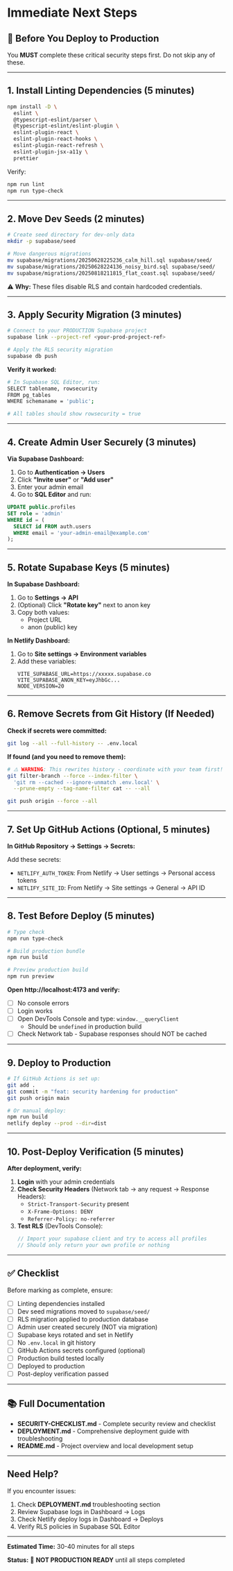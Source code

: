 # Immediate Next Steps

## 🚨 Before You Deploy to Production

You **MUST** complete these critical security steps first. Do not skip any of these.

---

## 1. Install Linting Dependencies (5 minutes)

```bash
npm install -D \
  eslint \
  @typescript-eslint/parser \
  @typescript-eslint/eslint-plugin \
  eslint-plugin-react \
  eslint-plugin-react-hooks \
  eslint-plugin-react-refresh \
  eslint-plugin-jsx-a11y \
  prettier
```

Verify:
```bash
npm run lint
npm run type-check
```

---

## 2. Move Dev Seeds (2 minutes)

```bash
# Create seed directory for dev-only data
mkdir -p supabase/seed

# Move dangerous migrations
mv supabase/migrations/20250628225236_calm_hill.sql supabase/seed/
mv supabase/migrations/20250628224136_noisy_bird.sql supabase/seed/
mv supabase/migrations/20250818211815_flat_coast.sql supabase/seed/
```

⚠️ **Why:** These files disable RLS and contain hardcoded credentials.

---

## 3. Apply Security Migration (3 minutes)

```bash
# Connect to your PRODUCTION Supabase project
supabase link --project-ref <your-prod-project-ref>

# Apply the RLS security migration
supabase db push
```

**Verify it worked:**
```bash
# In Supabase SQL Editor, run:
SELECT tablename, rowsecurity 
FROM pg_tables 
WHERE schemaname = 'public';

# All tables should show rowsecurity = true
```

---

## 4. Create Admin User Securely (3 minutes)

**Via Supabase Dashboard:**

1. Go to **Authentication → Users**
2. Click **"Invite user"** or **"Add user"**
3. Enter your admin email
4. Go to **SQL Editor** and run:

```sql
UPDATE public.profiles 
SET role = 'admin' 
WHERE id = (
  SELECT id FROM auth.users 
  WHERE email = 'your-admin-email@example.com'
);
```

---

## 5. Rotate Supabase Keys (5 minutes)

**In Supabase Dashboard:**

1. Go to **Settings → API**
2. (Optional) Click **"Rotate key"** next to anon key
3. Copy both values:
   - Project URL
   - anon (public) key

**In Netlify Dashboard:**

1. Go to **Site settings → Environment variables**
2. Add these variables:
   ```
   VITE_SUPABASE_URL=https://xxxxx.supabase.co
   VITE_SUPABASE_ANON_KEY=eyJhbGc...
   NODE_VERSION=20
   ```

---

## 6. Remove Secrets from Git History (If Needed)

**Check if secrets were committed:**
```bash
git log --all --full-history -- .env.local
```

**If found (and you need to remove them):**
```bash
# ⚠️ WARNING: This rewrites history - coordinate with your team first!
git filter-branch --force --index-filter \
  'git rm --cached --ignore-unmatch .env.local' \
  --prune-empty --tag-name-filter cat -- --all

git push origin --force --all
```

---

## 7. Set Up GitHub Actions (Optional, 5 minutes)

**In GitHub Repository → Settings → Secrets:**

Add these secrets:
- `NETLIFY_AUTH_TOKEN`: From Netlify → User settings → Personal access tokens
- `NETLIFY_SITE_ID`: From Netlify → Site settings → General → API ID

---

## 8. Test Before Deploy (5 minutes)

```bash
# Type check
npm run type-check

# Build production bundle
npm run build

# Preview production build
npm run preview
```

**Open http://localhost:4173 and verify:**
- [ ] No console errors
- [ ] Login works
- [ ] Open DevTools Console and type: `window.__queryClient`
  - Should be `undefined` in production build
- [ ] Check Network tab - Supabase responses should NOT be cached

---

## 9. Deploy to Production

```bash
# If GitHub Actions is set up:
git add .
git commit -m "feat: security hardening for production"
git push origin main

# Or manual deploy:
npm run build
netlify deploy --prod --dir=dist
```

---

## 10. Post-Deploy Verification (5 minutes)

**After deployment, verify:**

1. **Login** with your admin credentials
2. **Check Security Headers** (Network tab → any request → Response Headers):
   - `Strict-Transport-Security` present
   - `X-Frame-Options: DENY`
   - `Referrer-Policy: no-referrer`
3. **Test RLS** (DevTools Console):
   ```javascript
   // Import your supabase client and try to access all profiles
   // Should only return your own profile or nothing
   ```

---

## ✅ Checklist

Before marking as complete, ensure:

- [ ] Linting dependencies installed
- [ ] Dev seed migrations moved to `supabase/seed/`
- [ ] RLS migration applied to production database
- [ ] Admin user created securely (NOT via migration)
- [ ] Supabase keys rotated and set in Netlify
- [ ] No `.env.local` in git history
- [ ] GitHub Actions secrets configured (optional)
- [ ] Production build tested locally
- [ ] Deployed to production
- [ ] Post-deploy verification passed

---

## 📚 Full Documentation

- **SECURITY-CHECKLIST.md** - Complete security review and checklist
- **DEPLOYMENT.md** - Comprehensive deployment guide with troubleshooting
- **README.md** - Project overview and local development setup

---

## Need Help?

If you encounter issues:
1. Check **DEPLOYMENT.md** troubleshooting section
2. Review Supabase logs in Dashboard → Logs
3. Check Netlify deploy logs in Dashboard → Deploys
4. Verify RLS policies in Supabase SQL Editor

---

**Estimated Time:** 30-40 minutes for all steps

**Status:** 🔴 **NOT PRODUCTION READY** until all steps completed
